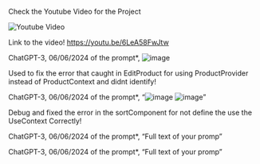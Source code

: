 Check the Youtube Video for the Project

![Youtube Video](https://github.com/FirasMir/cpit-405-final-project-updated/assets/117066902/68553e9f-35ad-497e-afcd-34d477d95bf3)

Link to the video!
https://youtu.be/6LeA58FwJtw










ChatGPT-3, 06/06/2024 of the prompt*, ![image](https://github.com/FirasMir/cpit-405-final-project-updated/assets/117066902/ab340147-e60a-4d17-a449-3774d7bcf1a9)

Used to fix the error that caught in EditProduct for using ProductProvider instead of ProductContext and didnt identify!


ChatGPT-3, 06/06/2024 of the prompt*, “![image](https://github.com/FirasMir/cpit-405-final-project-updated/assets/117066902/4f229a3a-df25-41b3-aa49-e151add40098)
![image](https://github.com/FirasMir/cpit-405-final-project-updated/assets/117066902/66fbd1c7-48bf-44e6-b5ed-c7f6983a4139)”

Debug and fixed the error in the sortComponent for not define the use the UseContext Correctly!



ChatGPT-3, 06/06/2024 of the prompt*, “Full text of your promp”

ChatGPT-3, 06/06/2024 of the prompt*, “Full text of your promp”
